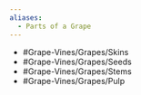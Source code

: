 ```yaml
---
aliases:
  - Parts of a Grape
---
```

- #Grape-Vines/Grapes/Skins
- #Grape-Vines/Grapes/Seeds
- #Grape-Vines/Grapes/Stems
- #Grape-Vines/Grapes/Pulp